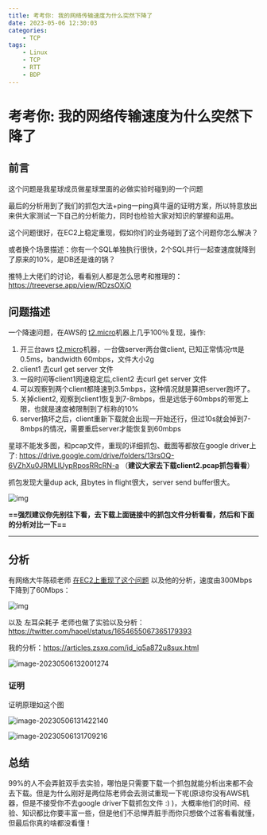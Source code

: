```yaml
---
title: 考考你: 我的网络传输速度为什么突然下降了
date: 2023-05-06 12:30:03
categories:
    - TCP
tags:
    - Linux
    - TCP
    - RTT
    - BDP
---
```


# 考考你: 我的网络传输速度为什么突然下降了



## 前言

这个问题是我星球成员做星球里面的必做实验时碰到的一个问题

最后的分析用到了我们的抓包大法+ping一ping真牛逼的证明方案，所以特意放出来供大家测试一下自己的分析能力，同时也检验大家对知识的掌握和运用。

这个问题很好，在EC2上稳定重现，假如你们的业务碰到了这个问题你怎么解决？



或者换个场景描述：你有一个SQL单独执行很快，2个SQL并行一起查速度就降到了原来的10%，是DB还是谁的锅？



推特上大佬们的讨论，看看别人都是怎么思考和推理的：https://treeverse.app/view/RDzsOXjO

## 问题描述

一个降速问题，在AWS的 [t2.micro](t2.micro)机器上几乎100％复现，操作: 

1. 开三台aws [t2.micro](t2.micro)机器，一台做server两台做client, 已知正常情况rtt是0.5ms，bandwidth 60mbps，文件大小2g
2. client1 去curl get server 文件
3. 一段时间等client1网速稳定后,client2 去curl get server 文件
4. 可以观察到两个client都降速到3.5mbps，这种情况就是算把server跑坏了。
5. 关掉client2, 观察到client1恢复到7-8mbps，但是远低于60mbps的带宽上限，也就是速度被限制到了标称的10%
6. server搞坏之后，client重新下载就会出现一开始还行，但过10s就会掉到7-8mbps的情况，需要重启server才能恢复到60mbps

星球不能发多图，和pcap文件，重现的详细抓包、截图等都放在google driver上了: https://drive.google.com/drive/folders/13rsOQ-6VZhXu0JRMLlUypRposRRcRN-a （**建议大家去下载client2.pcap抓包看看**）



抓包发现大量dup ack, 且bytes in flight很大，server send buffer很大。

![img](/images/951413iMgBlog/FryRnESX2vOUCICndaLZ3MuaqSmH.png)



**==强烈建议你先别往下看，去下载上面链接中的抓包文件分析看看，然后和下面的分析对比一下==**

------



## 分析

有网络大牛陈硕老师 [在EC2上重现了这个问题](https://twitter.com/bnu_chenshuo/status/1654288717673291776) 以及他的分析，速度由300Mbps下降到了60Mbps：

![img](/images/951413iMgBlog/Fnl-CGFUBMjLwQWa2i6kPo7MuJFc.png)



以及 左耳朵耗子 老师也做了实验以及分析：https://twitter.com/haoel/status/1654655067365179393



我的分析：https://articles.zsxq.com/id_iq5a872u8sux.html

![image-20230506132001274](/images/951413iMgBlog/image-20230506132001274.png)

### 证明

证明原理如这个图

![image-20230506131422140](/images/951413iMgBlog/image-20230506131422140.png)

![image-20230506131709216](/images/951413iMgBlog/image-20230506131709216.png)

## 总结

99%的人不会弄脏双手去实验，哪怕是只需要下载一个抓包就能分析出来都不会去下载。但是为什么刚好是两位陈老师会去测试重现一下呢(原谅你没有AWS机器，但是不接受你不去google driver下载抓包文件 :) )，大概率他们的时间、经验、知识都比你要丰富一些，但是他们不忌惮弄脏手而你只想做个过客看看就懂，但最后你真的啥都没看懂！

